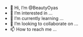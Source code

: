 - 👋 Hi, I’m @BeautyOyas
- 👀 I’m interested in ...
- 🌱 I’m currently learning ...
- 💞️ I’m looking to collaborate on ...
- 📫 How to reach me ...

<!---
BeautyOyas/BeautyOyas is a ✨ special ✨ repository because its `README.md` (this file) appears on your GitHub profile.
You can click the Preview link to take a look at your changes.
--->

